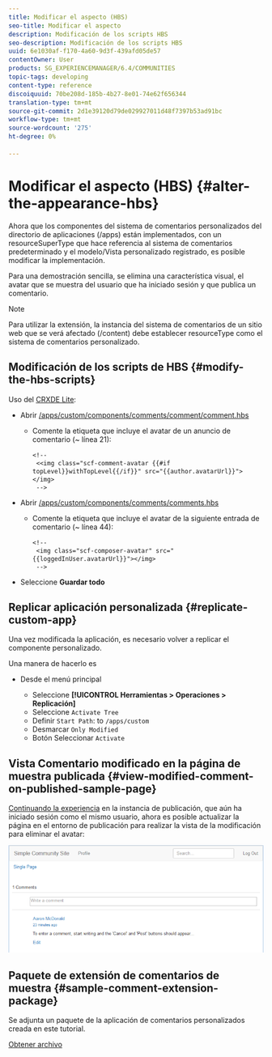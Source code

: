 ```yaml
---
title: Modificar el aspecto (HBS)
seo-title: Modificar el aspecto
description: Modificación de los scripts HBS
seo-description: Modificación de los scripts HBS
uuid: 6e1030af-f170-4a60-9d3f-439afd05de57
contentOwner: User
products: SG_EXPERIENCEMANAGER/6.4/COMMUNITIES
topic-tags: developing
content-type: reference
discoiquuid: 70be208d-185b-4b27-8e01-74e62f656344
translation-type: tm+mt
source-git-commit: 2d1e39120d79de029927011d48f7397b53ad91bc
workflow-type: tm+mt
source-wordcount: '275'
ht-degree: 0%

---
```



# Modificar el aspecto (HBS) {#alter-the-appearance-hbs}

Ahora que los componentes del sistema de comentarios personalizados del directorio de aplicaciones (/apps) están implementados, con un resourceSuperType que hace referencia al sistema de comentarios predeterminado y el modelo/Vista personalizado registrado, es posible modificar la implementación.

Para una demostración sencilla, se elimina una característica visual, el avatar que se muestra del usuario que ha iniciado sesión y que publica un comentario.

>[!NOTE]
>
>Para utilizar la extensión, la instancia del sistema de comentarios de un sitio web que se verá afectado (/content) debe establecer resourceType como el sistema de comentarios personalizado.

## Modificación de los scripts de HBS {#modify-the-hbs-scripts}

Uso del [CRXDE Lite](../../help/sites-developing/developing-with-crxde-lite.md):

* Abrir [/apps/custom/components/comments/comment/comment.hbs](http://localhost:4502/crx/de/index.jsp#/apps/custom/components/comments/comment/comment.hbs)

   * Comente la etiqueta que incluye el avatar de un anuncio de comentario (~ línea 21):

      ```
      <!--
       <<img class="scf-comment-avatar {{#if topLevel}}withTopLevel{{/if}}" src="{{author.avatarUrl}}"></img>
       -->
      ```

* Abrir [/apps/custom/components/comments/comments.hbs](http://localhost:4502/crx/de/index.jsp#/apps/custom/components/comments/comments.hbs)

   * Comente la etiqueta que incluye el avatar de la siguiente entrada de comentario (~ línea 44):

      ```
      <!--
       <img class="scf-composer-avatar" src="{{loggedInUser.avatarUrl}}"></img>
       -->
      ```

* Seleccione **Guardar todo**

## Replicar aplicación personalizada {#replicate-custom-app}

Una vez modificada la aplicación, es necesario volver a replicar el componente personalizado.

Una manera de hacerlo es

* Desde el menú principal

   * Seleccione **[!UICONTROL Herramientas > Operaciones > Replicación]**
   * Seleccione `Activate Tree`
   * Definir `Start Path`: to `/apps/custom`
   * Desmarcar `Only Modified`
   * Botón Seleccionar `Activate`

## Vista Comentario modificado en la página de muestra publicada {#view-modified-comment-on-published-sample-page}

[Continuando la experiencia](extend-sample-page.md#publish-sample-page) en la instancia de publicación, que aún ha iniciado sesión como el mismo usuario, ahora es posible actualizar la página en el entorno de publicación para realizar la vista de la modificación para eliminar el avatar:

![chlimage_1-81](assets/chlimage_1-81.png)

## Paquete de extensión de comentarios de muestra {#sample-comment-extension-package}

Se adjunta un paquete de la aplicación de comentarios personalizados creada en este tutorial.

[Obtener archivo](assets/sample-comment-extension-6-1-fp3.zip)